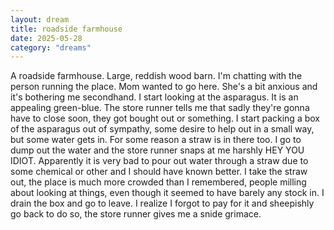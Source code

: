 ```yaml
---
layout: dream
title: roadside farmhouse
date: 2025-05-28
category: "dreams"
---
```


A roadside farmhouse. Large, reddish wood barn. I'm chatting with the person running the place. Mom wanted to go here. She's a bit anxious and it's bothering me secondhand. I start looking at the asparagus. It is an appealing green-blue. The store runner tells me that sadly they're gonna have to close soon, they got bought out or something. I start packing a box of the asparagus out of sympathy, some desire to help out in a small way, but some water gets in. For some reason a straw is in there too. I go to dump out the water and the store runner snaps at me harshly HEY YOU IDIOT. Apparently it is very bad to pour out water through a straw due to some chemical or other and I should have known better. I take the straw out, the place is much more crowded than I remembered, people milling about looking at things, even though it seemed to have barely any stock in. I drain the box and go to leave. I realize I forgot to pay for it and sheepishly go back to do so, the store runner gives me a snide grimace.